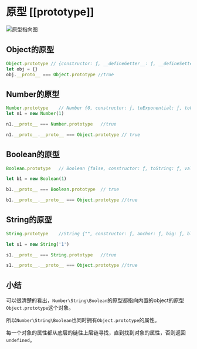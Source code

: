 # 原型 \[[prototype]]

![原型指向图](https://img-blog.csdnimg.cn/30a284687e584a3db9bdde5f21f4dc62.png?x-oss-process=image/watermark,type_ZHJvaWRzYW5zZmFsbGJhY2s,shadow_50,text_Q1NETiBASmlhYmluZyBZdQ==,size_20,color_FFFFFF,t_70,g_se,x_16#pic_center)


## Object的原型

```js
Object.prototype // {constructor: ƒ, __defineGetter__: ƒ, __defineSetter__: ƒ, hasOwnProperty: ƒ, __lookupGetter__: ƒ, …}
let obj = {}
obj.__proto__ === Object.prototype //true

```

## Number的原型

```js
Number.prototype    // Number {0, constructor: ƒ, toExponential: ƒ, toFixed: ƒ, toPrecision: ƒ, …}
let n1 = new Number(1)

n1.__proto__ === Number.prototype   //true

n1.__proto__.__proto__ === Object.prototype // true
```

## Boolean的原型

```js
Boolean.prototype   // Boolean {false, constructor: ƒ, toString: ƒ, valueOf: ƒ}

let b1 = new Boolean(1)

b1.__proto__ === Boolean.prototype  // true

b1.__proto__.__proto__ === Object.prototype //true

```

## String的原型
```js
String.prototype    //String {"", constructor: ƒ, anchor: ƒ, big: ƒ, blink: ƒ, …}

let s1 = new String('1')

s1.__proto__ === String.prototype   //true

s1.__proto__.__proto__ === Object.prototype //true

```


## 小结

可以很清楚的看出，`Number\String\Boolean`的原型都指向内置的object的原型`Object.prototype`这个对象。

所以`Number\String\Boolean`也同时拥有`Object.prototype`的属性。

每一个对象的属性都从底层的链往上层链寻找，直到找到对象的属性，否则返回`undefined`。

